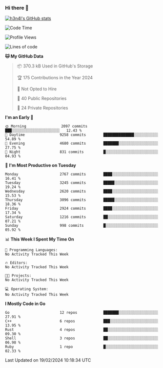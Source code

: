 ### Hi there 👋

[![h3n4l's GitHub stats](https://github-readme-stats.vercel.app/api?username=h3n4l&count_private=true&show_icons=true&theme=radical)](https://github.com/h3n4l/github-readme-stats)

<!--START_SECTION:waka-->
![Code Time](http://img.shields.io/badge/Code%20Time-1%2C836%20hrs%2017%20mins-blue)

![Profile Views](http://img.shields.io/badge/Profile%20Views-0-blue)

![Lines of code](https://img.shields.io/badge/From%20Hello%20World%20I%27ve%20Written-4.9%20million%20lines%20of%20code-blue)

**🐱 My GitHub Data** 

> 📦 370.3 kB Used in GitHub's Storage 
 > 
> 🏆 175 Contributions in the Year 2024
 > 
> 🚫 Not Opted to Hire
 > 
> 📜 40 Public Repositories 
 > 
> 🔑 24 Private Repositories 
 > 
**I'm an Early 🐤** 

```text
🌞 Morning                2097 commits        ███░░░░░░░░░░░░░░░░░░░░░░   12.43 % 
🌆 Daytime                9258 commits        ██████████████░░░░░░░░░░░   54.89 % 
🌃 Evening                4680 commits        ███████░░░░░░░░░░░░░░░░░░   27.75 % 
🌙 Night                  831 commits         █░░░░░░░░░░░░░░░░░░░░░░░░   04.93 % 
```
📅 **I'm Most Productive on Tuesday** 

```text
Monday                   2767 commits        ████░░░░░░░░░░░░░░░░░░░░░   16.41 % 
Tuesday                  3245 commits        █████░░░░░░░░░░░░░░░░░░░░   19.24 % 
Wednesday                2620 commits        ████░░░░░░░░░░░░░░░░░░░░░   15.53 % 
Thursday                 3096 commits        █████░░░░░░░░░░░░░░░░░░░░   18.36 % 
Friday                   2924 commits        ████░░░░░░░░░░░░░░░░░░░░░   17.34 % 
Saturday                 1216 commits        ██░░░░░░░░░░░░░░░░░░░░░░░   07.21 % 
Sunday                   998 commits         █░░░░░░░░░░░░░░░░░░░░░░░░   05.92 % 
```


📊 **This Week I Spent My Time On** 

```text
💬 Programming Languages: 
No Activity Tracked This Week

🔥 Editors: 
No Activity Tracked This Week

🐱‍💻 Projects: 
No Activity Tracked This Week

💻 Operating System: 
No Activity Tracked This Week
```

**I Mostly Code in Go** 

```text
Go                       12 repos            ███████░░░░░░░░░░░░░░░░░░   27.91 % 
C++                      6 repos             ███░░░░░░░░░░░░░░░░░░░░░░   13.95 % 
Rust                     4 repos             ██░░░░░░░░░░░░░░░░░░░░░░░   09.30 % 
Shell                    3 repos             ██░░░░░░░░░░░░░░░░░░░░░░░   06.98 % 
Ruby                     1 repo              █░░░░░░░░░░░░░░░░░░░░░░░░   02.33 % 
```




 Last Updated on 19/02/2024 10:18:34 UTC
<!--END_SECTION:waka-->

